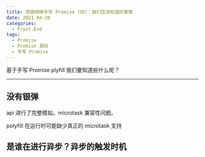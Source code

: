 ```yaml
---
title: 思路明确手写 Promise (四)：我们应该知道的事情
date: 2021-04-20
categories:
  - Front-End
tags:
  - Promise
  - Promise 源码
  - 手写 Promise
---
```


基于手写 Promise plyfill 我们要知道些什么呢？

<!-- more -->

---

## 没有银弹

api 进行了完整模拟。microtask 兼容性问题。

polyfill 在运行时可能缺少真正的 microtask 支持

## 是谁在进行异步？异步的触发时机
